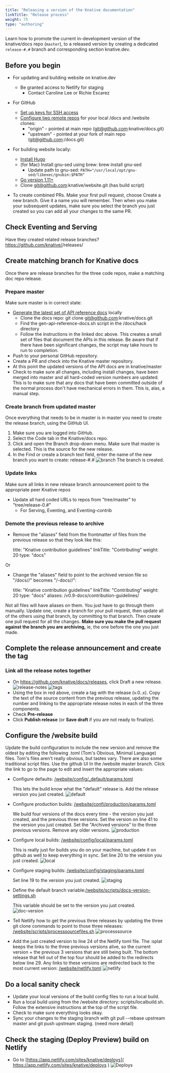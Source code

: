 ```yaml
---
title: "Releasing a version of the Knative documentation"
linkTitle: "Release process"
weight: 75
type: "authoring"
---
```


Learn how to promote the current in-development version of the knative/docs
repo (`master`), to a released version by creating a dedicated `release-#.#`
branch and corresponding section knative.dev.

## Before you begin

* For updating and building website on knative.dev
   *  Be granted access to Netlify for staging
        * Contact Caroline Lee or Richie Escarez

* For GitHub
   * [Set up keys for SSH access](https://docs.github.com/en/github/authenticating-to-github/connecting-to-github-with-ssh)
   * [Configure two remote repos](https://articles.assembla.com/en/articles/1136998-how-to-add-a-new-remote-to-your-git-repo) for your local /docs and /website clones:
      * "origin" - pointed at main repo (git@github.com:knative/docs.git)
      * "upstream" - pointed at your fork of main repo (git@github.com:<your fork>/docs.git)

* For building website locally:
   * [Install Hugo](https://www.docsy.dev/docs/getting-started/#install-hugo)
   * (for Mac) Install gnu-sed using brew:  brew install gnu-sed
      * Update path to gnu-sed: `PATH="/usr/local/opt/gnu-sed/libexec/gnubin:$PATH"`
   * [Go version 1.11+](https://golang.org/dl/)
   * Clone git@github.com:knative/website.git (has build script)
* To create combined PRs.
   Make your first pull request, choose Create a new branch.  Give it a name you will remember.
   Then when you make your subsequent updates, make sure you select the branch you just created so you can add all your
   changes to the same PR.

## Check Eventing and Serving

Have they created related release branches?
https://github.com/knative/<repo-name>/releases/

## Create matching branch for Knative docs
Once there are release branches for the three code repos, make a matching doc repo release.

### Prepare master
Make sure master is in correct state:
* [Generate the latest set of API reference docs](https://github.com/knative/docs/tree/master/docs/reference#updating-api-reference-docs-for-knative-maintainers) locally
  * Clone the docs repo: git clone git@github.com:knative/docs.git
  * Find the gen-api-reference-docs.sh script in the /docs/hack directory
  * Follow the instructions in the linked doc above. This creates a small set of files that document the APIs in this
    release. Be aware that if there have been significant changes, the script may take hours to run to completion.
*  Push to your personal GitHub repository.
*  Create a PR and check into the Knative master repository.
* At this point the updated versions of the API docs are in knative/master
* Check to make sure all changes, including install changes, have been merged into master and all hard-coded version numbers are updated. This is to make sure that any docs that have been committed outside of the normal process don't have mechanical errors in them. This is, alas, a manual step.

### Create branch from updated master
Once everything that needs to be in master is in master you need to create the release branch, using the GitHub UI.

1. Make sure you are logged into GitHub.
2. Select the Code tab in the Knative/docs repo.
3. Click and open the Branch drop-down menu. Make sure that master is selected. This is the source for the new release.
4. In the Find or create a branch text field, enter the name of the new branch you want to create: release-#.#
![branch](https://user-images.githubusercontent.com/35748459/87461583-804c4c80-c5c3-11ea-8105-f9b34988c9af.png)
The branch is created.

### Update links
Make sure all links in new release branch announcement point to the appropriate peer Knative repos
* Update all hard coded URLs to repos from "tree/master" to "tree/release-0.#"
  * For Serving, Eventing, and Eventing-contrib

### Demote the previous release to archive
* Remove the "aliases" field from the frontmatter of files from the previous release so that they look like this:

   title: "Knative contribution guidelines"
   linkTitle: "Contributing"
   weight: 20
   type: "docs"

Or

* Change the "aliases" field to point to the archived version file so  "/docs/<the file name>/" becomes "/<the archived version>-docs/<the file name>/":

   title: "Knative contribution guidelines"
   linkTitle: "Contributing"
   weight: 20
   type: "docs"
   aliases:
   /v0.9-docs/contribution-guidelines/

Not all files will have aliases on them.  You just have to go through them manually. Update one, create a branch for your pull request, then update all of the others using that branch, by committing to that branch. Then create one pull request for all the changes.  **Make sure you make the pull request against the branch you are archiving,** ie, the one before the one you just made.

## Complete the release announcement and create the tag

### Link all the release notes together
* On https://github.com/knative/docs/releases, click Draft a new release.
![release-notes](https://user-images.githubusercontent.com/35748459/87462834-61e75080-c5c5-11ea-83ec-94c556255db8.png)
![tags](https://user-images.githubusercontent.com/35748459/87462941-8e9b6800-c5c5-11ea-951b-2bacdb4061ec.png)
* Using the box in red above, create a tag with the release (v.0.<number>.x). Copy the text of the source content from the previous release, updating the number and linking to the appropriate release notes in each of the three components.
* Check **Pre-release**
* Click **Publish release** (or **Save draft** if you are not ready to finalize).

## Configure the /website build

Update the build configuration to include the new version and remove the oldest by editing the following .toml  (Tom's Obvious, Minimal Language) files.  Tom's files aren't really obvious, but tastes vary.  There are also some traditional script files. Use the github UI In the /website master branch.  Click the link to go to the page to edit and insert the appropriate
 values:

* Configure defaults: [/website/config/_default/params.toml](https://github.com/knative/website/blob/master/config/_default/params.toml)

  This lets the build know what the "default" release is.  Add the release version you just created.
![default](https://user-images.githubusercontent.com/35748459/87463577-81cb4400-c5c6-11ea-8a69-3023b07adba0.png)
* Configure production builds: [/website/confi/production/params.toml]( https://github.com/knative/website/blob/master/config/production/params.toml)

  We build four versions of the docs every time - the version you just created, and the previous three versions.
  Set the version on line 41 to the version you just created. Set the "Archived versions" to the three previous versions.
  Remove any older versions.
![production](https://user-images.githubusercontent.com/35748459/87464225-9cea8380-c5c7-11ea-8f31-fe7872cad81d.png)
* Configure local builds: [/website/config/local/params.toml]()

  This is really just for builds you do on your machine, but update it on github as well to keep everything in sync. Set line 20
   to the version you just created.
![local](https://user-images.githubusercontent.com/35748459/87464508-13878100-c5c8-11ea-840f-25e4ab80e372.png)
* Configure staging builds: [/website/config/staging/params.toml](https://github.com/knative/website/blob/master/config/staging/params.toml)

  Set line 19 to the version you just created.
![staging](https://user-images.githubusercontent.com/35748459/87464866-afb18800-c5c8-11ea-9ce0-74331523d651.png)
* Define the default branch variable:[/website/scripts/docs-version-settings.sh](https://github.com/knative/website/blob/master/scripts/processsourcefiles.sh)

  This variable should be set to the version you just created.
![doc-version](https://user-images.githubusercontent.com/35748459/87465326-4bdb8f00-c5c9-11ea-95c7-8a9e3b8abecd.png)
* Tell Netlify how to get the previous three releases by updating the three git clone commands to point to those three releases: [/website/scripts/processsourcefiles.sh](https://github.com/knative/website/blob/master/scripts/processsourcefiles.sh)
![processsource](https://user-images.githubusercontent.com/35748459/87465528-ad9bf900-c5c9-11ea-8364-d391c1926332.png)

* Add the just created version to line 24 of the Netlify toml file.  The :splat keeps the links to the three previous versions
  alive, so the current version + the previous 3 versions that are still being built. The bottom release that fell out of the top
  four should be added to the redirects below line 29.  Any links to these versions are redirected back to the most current
  version: [/website/netlify.toml](https://github.com/knative/website/blob/master/netlify.toml)
![netlify](https://user-images.githubusercontent.com/35748459/87465963-54809500-c5ca-11ea-8372-3fbcfc965e20.png)

## Do a local sanity check
* Update your local versions of the build config files to run a local build.
* Run a local build using from the /website directory: scripts/localbuild.sh. Follow the extensive instructions at the top of the script file.
* Check to make sure everything looks okay.
* Sync your changes to the staging branch with git pull --rebase upstream master and git push upstream staging. {need more detail}

## Check the staging (Deploy Preview) build on Netlify
* Go to [https://app.netlify.com/sites/knative/deploys]( https://app.netlify.com/sites/knative/deploys
)
![Deploys](https://user-images.githubusercontent.com/35748459/87466537-44b58080-c5cb-11ea-9b0e-6f14679dbede.png)
